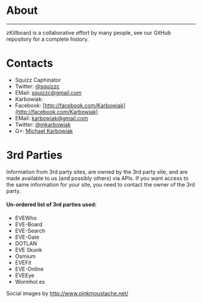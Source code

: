 # About
<hr/>
zKillboard is a collaborative effort by many people, see our GitHub repository for a complete history.

# Contacts

- Squizz Caphinator
 - Twitter: [@squizzc](https://twitter.com/squizzc)
 - EMail: squizzc@gmail.com
- Karbowiak:
 - Facebook: [http://facebook.com/Karbowiak](http://facebook.com/Karbowiak)
 - EMail: karbowiak@gmail.com
 - Twitter: [@mkarbowiak](https://twitter.com/mkarbowiak)
 - G+: [Michael Karbowiak](https://plus.google.com/+MichaelKarbowiak/)

# 3rd Parties

Information from 3rd party sites, are owned by the 3rd party site, and are made available to us (and possibly others) via APIs. If you want access to the same information for your site, you need to contact the owner of the 3rd party.

#### Un-ordered list of 3rd parties used:
- EVEWho
- EVE-Board
- EVE-Search
- EVE-Gate
- DOTLAN
- EVE Skunk
- Osmium
- EVEFit
- EVE-Online
- EVEEye
- Wormhol.es

Social images by http://www.pinkmoustache.net/